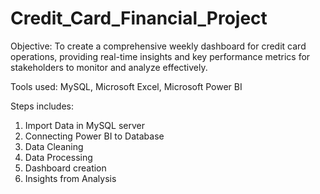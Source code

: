 # Credit_Card_Financial_Project

Objective:
To create a comprehensive weekly dashboard for credit card operations, providing real-time insights and key performance metrics for stakeholders to monitor and analyze effectively.

Tools used: 
MySQL, Microsoft Excel, Microsoft Power BI

Steps includes:
1. Import Data in MySQL server
2. Connecting Power BI to Database
3. Data Cleaning
4. Data Processing
5. Dashboard creation
6. Insights from Analysis

